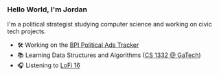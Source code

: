 ### Hello World, I'm Jordan
I'm a political strategist studying computer science and working on civic tech projects. 

- 🛠 Working on the [BPI Political Ads Tracker](https://politicaladstracker.com/)
- 📚 Learning Data Structures and Algorithms ([CS 1332 @ GaTech](https://gt-student-wiki.org/mediawiki/index.php/CS_1332))
- 🎧 Listening to [LoFi 16](https://open.spotify.com/playlist/2znoi0l6oUCUeQOkvWNSkj?si=bfc1233319c1483d)


<!--
**jordantannen/jordantannen** is a ✨ _special_ ✨ repository because its `README.md` (this file) appears on your GitHub profile.

Here are some ideas to get you started:

- 🔭 I’m currently working on ...
- 🌱 I’m currently learning ...
- 👯 I’m looking to collaborate on ...
- 🤔 I’m looking for help with ...
- 💬 Ask me about ...
- 📫 How to reach me: ...
- ⚡ Fun fact: ...
-->
